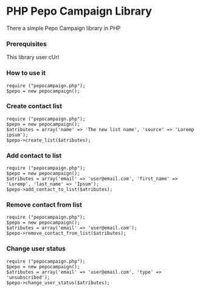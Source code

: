 # PHP Pepo Campaign Library

There a simple Pepo Campaign library in PHP

### Prerequisites

This library user cUrl

### How to use it
```
require ("pepocampaign.php");
$pepo = new pepocampaign();
```

### Create contact list
```
require ("pepocampaign.php");
$pepo = new pepocampaign();
$atributes = array('name' => 'The new list name', 'source' => 'Loremp ipsum');
$pepo->create_list($atributes);
```

### Add contact to list
```
require ("pepocampaign.php");
$pepo = new pepocampaign();
$atributes = array('email' => 'user@email.com', 'first_name' => 'Loremp', 'last_name' => 'Ipsum');
$pepo->add_contact_to_list($atributes);
```

### Remove contact from list
```
require ("pepocampaign.php");
$pepo = new pepocampaign();
$atributes = array('email' => 'user@email.com');
$pepo->remove_contact_from_list($atributes);
```

### Change user status
```
require ("pepocampaign.php");
$pepo = new pepocampaign();
$atributes = array('email' => 'user@email.com', 'type' => 'unsubscribed');
$pepo->change_user_status($atributes);
```